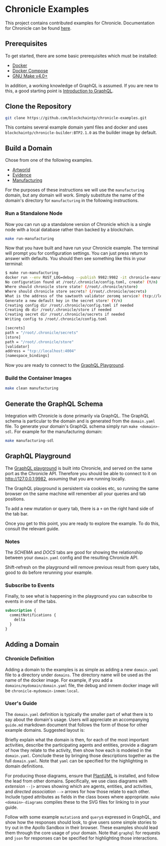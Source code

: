 # Chronicle Examples

This project contains contributed examples for Chronicle.  Documentation for
Chronicle can be found
[here](https://docs.blockchaintp.com/chronicle/).

## Prerequisites

To get started, there are some basic prerequisites which must be installed:

* [Docker](https://docs.docker.com/install/)
* [Docker Compose](https://docs.docker.com/compose/install/)
* [GNU Make v4.0+](https://www.gnu.org/software/make/)

In addition, a working knowledge of GraphQL is assumed. If you are new to this,
a good starting point is [Introduction to GraphQL](https://graphql.org/learn/).

## Clone the Repository

```bash
git clone https://github.com/blockchaintp/chronicle-examples.git
```

This contains several example domain yaml files and docker and uses
`blockchaintp/chronicle-builder:BTP2.1.0` as the builder image by default.

## Build a Domain

Chose from one of the following examples.

* [Artworld](./domains/artworld/guide.md)
* [Evidence](./domains/evidence/guide.md)
* [Manufacturing](./domains/manufacturing/guide.md)

For the purposes of these instructions we will use the `manufacturing` domain,
but any domain will work.  Simply substitute the name of the domain's directory
for `manufacturing` in the following instructions.

### Run a Standalone Node

Now you can run up a standalone version of Chronicle which is a single node with
a local database rather than backed by a blockchain.

```bash
make run-manufacturing
```

Now that you have built and have run your Chronicle example. The terminal will
prompt you for configuration settings. You can just press return to answer with
defaults. You should then see something like this in your terminal:

```bash
$ make run-manufacturing
docker run --env RUST_LOG=debug --publish 9982:9982 -it chronicle-manufacturing-inmem:local --console-logging pretty serve-graphql --interface 0.0.0.0:9982 --open
No configuration found at /root/.chronicle/config.toml, create? (Y/n)
Where should chronicle store state? (/root/.chronicle/store)
Where should chronicle store secrets? (/root/.chronicle/secrets)
What is the address of the sawtooth validator zeromq service? (tcp://localhost:4004)
Generate a new default key in the secret store? (Y/n)
Creating config dir /root/.chronicle/config.toml if needed
Creating db dir /root/.chronicle/store if needed
Creating secret dir /root/.chronicle/secrets if needed
Writing config to /root/.chronicle/config.toml

[secrets]
path = "/root/.chronicle/secrets"
[store]
path = "/root/.chronicle/store"
[validator]
address = "tcp://localhost:4004"
[namespace_bindings]
```

Now you are ready to connect to the [GraphQL Playground](#graphql-playground).

### Build the Container Images

```bash
make clean manufacturing
```

## Generate the GraphQL Schema

Integration with Chronicle is done primarily via GraphQL. The GraphQL schema is
particular to the domain and is generated from the `domain.yaml` file. To
generate your domain's GraphQL schema simply run
`make <domain>-sdl`.  For example for the manufacturing domain:

```bash
make manufacturing-sdl
```

## GraphQL Playground

The [GraphQL playground](https://github.com/graphql/graphql-playground) is built
into Chronicle, and served on the same port as the Chronicle API. Therefore you
should be able to connect to it on <http://127.0.0.1:9982>, assuming that you
are running locally.

The GraphQL playground is persistent via cookies etc, so running the same
browser on the same machine will remember all your queries and tab positions.

To add a new mutation or query tab, there is a `+` on the right hand side of the
tab bar.

Once you get to this point, you are ready to explore the example. To do this,
consult the relevant guide.

### Notes

The *SCHEMA* and *DOCS* tabs are good for showing the relationship between
your `domain.yaml` config and the resulting Chronicle API.

Shift-refresh on the playground will remove previous result from query tabs,
good to do before rerunning your example.

### Subscribe to Events

Finally, to see what is happening in the playground you can subscribe to events
in one of the tabs.

```graphql
subscription {
  commitNotifications {
    delta
  }
}
```

## Adding a Domain

### Chronicle Definition

Adding a domain to the examples is as simple as adding a new `domain.yaml` file
to a directory under `domains`.  The directory name will be used as the name of
the docker image.  For example, if you add a `domains/mydomain/domain.yaml`
file, the debug and inmem docker image will be `chronicle-mydomain-inmem:local`.

### User's Guide

The `domain.yaml` definition is typically the smaller part of what there is to
say about the domain's usage. Users will appreciate an accompanying `guide.md`
markdown document that follows the form of those for other example domains.
Suggested layout is:

Briefly explain what the domain is then, for each of the most important
activities, describe the participating agents and entities, provide a diagram
of how they relate to the activity, then show how each is modeled in the
`domain.yaml`. Conclude these by bringing those descriptions together as the
full `domain.yaml`. Note that `yaml` can be specified for the highlighting in
domain definitions.

For producing those diagrams, ensure that [PlantUML](https://plantuml.com/) is
installed, and follow the lead from other domains. Specifically, we use class
diagrams with *extension* `--|>` arrows showing which are agents, entities, and
activities, and *directed association* `-->` arrows for how those relate to
each other. Include typed attributes as fields in the class boxes where
appropriate. `make <domain>-diagrams` compiles these to the SVG files for
linking to in your guide.

Follow with some example `mutation`s and `query`s expressed in GraphQL, and
show how the responses should look, to give users some simple stories to try
out in the Apollo Sandbox in their browser. These examples should lead them
through the core usage of your domain. Note that `graphql` for requests and
`json` for responses can be specified for highlighting those interactions.
